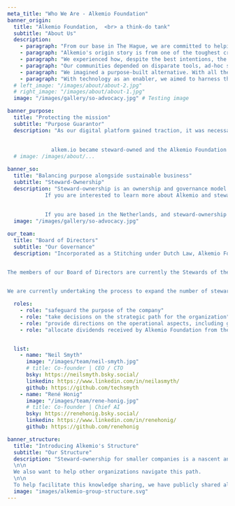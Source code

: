```yaml
---
meta_title: "Who We Are - Alkemio Foundation"
banner_origin:
  title: "Alkemio Foundation,  <br> a think-do tank"
  subtitle: "About Us"
  description: 
    - paragraph: "From our base in The Hague, we are committed to helping change makers in The Netherlands and worldwide, succeed in their collective action efforts."
    - paragraph: "Alkemio's origin story is from one of the toughest crisis of the 21st century - the COVID-19 pandemic. Our founders were part of Dutch public-private initiative to collectively overcome shared challenges."
    - paragraph: "We experienced how, despite the best intentions, the lack of a supportive digital infrastructure was constraining our collective action efforts."
    - paragraph: "Our communities depended on disparate tools, ad-hoc solutions, and algorithms putting the interests of large technology companies first."
    - paragraph: "We imagined a purpose-built alternative. With all the building blocks for excelling at collective action, and designed from first principles to put society's interests first."
    - paragraph: "With technology as an enabler, we aimed to harness the human capacity, talent, and determination to solve societal challenges, and support their endeavours."
  # left_image: "/images/about/about-2.jpg"
  # right_image: "/images/about/about-1.jpg"
  image: "/images/gallery/so-advocacy.jpg" # Testing image

banner_purpose:
  title: "Protecting the mission"
  subtitle: "Purpose Guarantor"
  description: "As our digital platform gained traction, it was necessary to further safeguard its purpose, align its ambition, and  protect its users. 
            
            
              alkem.io became steward-owned and the Alkemio Foundation became the purpose guarantor of the digital platform."
  # image: /images/about/...

banner_so:
  title: "Balancing purpose alongside sustainable business"
  subtitle: "Steward-Ownership"
  description: "Steward-ownership is an ownership and governance model that ensures companies remain true to their purpose alongside ensuring business sustainability. Many successful businesses in Europe adopt this model, and momentum is growing for smaller purpose-driven companies. 
            If you are interested to learn more about Alkemio and steward-ownership, [**this case study from Purpose Economy**](https://purpose-economy.org/content/uploads/purpose-alkemio-casestudyen-31032024.pdf) is a helpful starting point. 
            
            
            If you are based in the Netherlands, and steward-ownership excites you, [**join our community here**](https://alkem.io/steward-ownership-nl?tab=1). <br> <br>"
  image: "/images/gallery/so-advocacy.jpg"

our_team:
  title: "Board of Directors"
  subtitle: "Our Governance"
  description: "Incorporated as a Stitching under Dutch Law, Alkemio Foundation is governed by our Board of Directors.  

  
The members of our Board of Directors are currently the Stewards of the Alkemio platform. 


We are currently undertaking the process to expand the number of stewards to increase diversity of thought and representation and enable the careful evolution of the platform."

  roles:
    - role: "safeguard the purpose of the company"  
    - role: "take decisions on the strategic path for the organization" 
    - role: "provide directions on the operational aspects, including governance, financial, and legal"
    - role: "allocate dividends received by Alkemio Foundation from the company towards achieving the purpose"


  list:
    - name: "Neil Smyth"
      image: "/images/team/neil-smyth.jpg"
      # title: Co-founder | CEO / CTO
      bsky: https://neilsmyth.bsky.social/
      linkedin: https://www.linkedin.com/in/neilasmyth/
      github: https://github.com/techsmyth
    - name: "René Honig"
      image: "/images/team/rene-honig.jpg"
      # title: Co-founder | Chief AI
      bsky: https://renehonig.bsky.social/
      linkedin: https://www.linkedin.com/in/renehonig/
      github: https://github.com/renehonig

banner_structure:
  title: "Introducing Alkemio's Structure"
  subtitle: "Our Structure"
  description: "Steward-ownership for smaller companies is a nascent and evolving concept. We are learning by doing, and have benefitted from inputs from other trailblazing organizations, including [*We Are Stewards*](http://wearestewards.nl/), and [*Purpose*](https://purpose-economy.org/en/). 
  \n\n
  We also want to help other organizations navigate this path.
  \n\n
  To help facilitate this knowledge sharing, we have publicly shared all relevant resources. For a detailed explanation of our choices, all documents and in depth overview of our structure, please head to [**this page**](/structure)."
  image: "images/alkemio-group-structure.svg"
---
```

